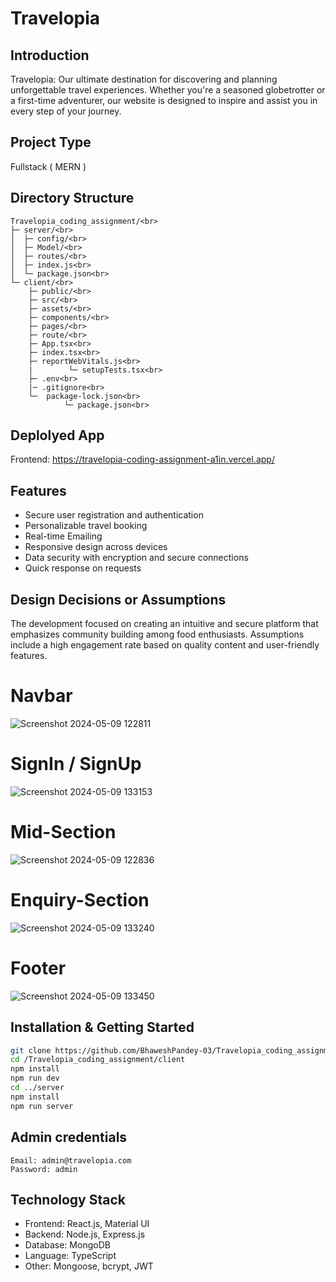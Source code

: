 # Travelopia

## Introduction
Travelopia: Our ultimate destination for discovering and planning unforgettable travel experiences. Whether you're a seasoned globetrotter or a first-time adventurer, our website is designed to inspire and assist you in every step of your journey.
## Project Type
Fullstack ( MERN )

## Directory Structure
```
Travelopia_coding_assignment/<br>
├─ server/<br>
│  ├─ config/<br>
│  ├─ Model/<br>
│  ├─ routes/<br>
│  ├─ index.js<br>
│  └─ package.json<br>
└─ client/<br>
    ├─ public/<br>
    ├─ src/<br>
    ├─ assets/<br>
    ├─ components/<br>
    ├─ pages/<br>
    ├─ route/<br>
    ├─ App.tsx<br>
    ├─ index.tsx<br>
    ├─ reportWebVitals.js<br>
    |        └─ setupTests.tsx<br>
    ├─ .env<br>
    |─ .gitignore<br>
    └─  package-lock.json<br>
            └─ package.json<br>
```

## Deplolyed App
Frontend: https://travelopia-coding-assignment-a1in.vercel.app/

## Features
- Secure user registration and authentication
- Personalizable travel booking
- Real-time Emailing 
- Responsive design across devices
- Data security with encryption and secure connections
- Quick response on requests

## Design Decisions or Assumptions
The development focused on creating an intuitive and secure platform that emphasizes community building among food enthusiasts. Assumptions include a high engagement rate based on quality content and user-friendly features.

# Navbar
![Screenshot 2024-05-09 122811](https://github.com/BhaweshPandey-03/Travelopia_coding_assignment/assets/150121687/4fe89e02-c203-4d4c-a002-bed148f47930)

# SignIn / SignUp
![Screenshot 2024-05-09 133153](https://github.com/BhaweshPandey-03/Travelopia_coding_assignment/assets/150121687/0f1913a1-23fd-403f-a54c-72f3518b6462)

# Mid-Section
![Screenshot 2024-05-09 122836](https://github.com/BhaweshPandey-03/Travelopia_coding_assignment/assets/150121687/6c1d2ba7-3785-43af-9dc2-301af8c0f857)

# Enquiry-Section
![Screenshot 2024-05-09 133240](https://github.com/BhaweshPandey-03/Travelopia_coding_assignment/assets/150121687/fbf8726d-6511-4a23-9031-9b8555795728)

# Footer
![Screenshot 2024-05-09 133450](https://github.com/BhaweshPandey-03/Travelopia_coding_assignment/assets/150121687/579718f8-38a8-40ba-89f6-43e45c66cdfb)


## Installation & Getting Started
```bash
git clone https://github.com/BhaweshPandey-03/Travelopia_coding_assignment
cd /Travelopia_coding_assignment/client
npm install
npm run dev
cd ../server
npm install
npm run server
```

## Admin credentials
```
Email: admin@travelopia.com
Password: admin
```

## Technology Stack
- Frontend: React.js, Material UI
- Backend: Node.js, Express.js
- Database: MongoDB
- Language: TypeScript
- Other: Mongoose, bcrypt, JWT

